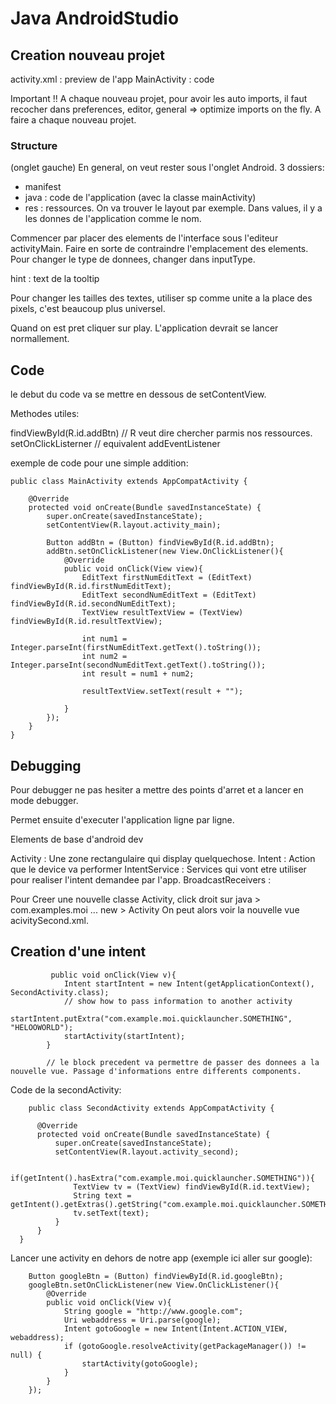 # Java AndroidStudio

## Creation nouveau projet

activity.xml : preview de l'app
MainActivity : code

Important !! A chaque nouveau projet, pour avoir les auto imports, il faut recocher dans preferences, editor, general => optimize imports on the fly. A faire a chaque nouveau projet.

### Structure

(onglet gauche)
En general, on veut rester sous l'onglet Android.
3 dossiers:

- manifest
- java : code de l'application (avec la classe mainActivity)
- res : ressources. On va trouver le layout par exemple. Dans values, il y a les donnes de l'application comme le nom.

Commencer par placer des elements de l'interface sous l'editeur activityMain.
Faire en sorte de contraindre l'emplacement des elements.
Pour changer le type de donnees, changer dans inputType.

hint : text de la tooltip

Pour changer les tailles des textes, utiliser sp comme unite a la place des pixels, c'est beaucoup plus universel.

Quand on est pret cliquer sur play.
L'application devrait se lancer normallement.

## Code

le debut du code va se mettre en dessous de setContentView.

Methodes utiles:

findViewById(R.id.addBtn) // R veut dire chercher parmis nos ressources.
setOnClickListerner // equivalent addEventListener

exemple de code pour une simple addition:

    public class MainActivity extends AppCompatActivity {

        @Override
        protected void onCreate(Bundle savedInstanceState) {
            super.onCreate(savedInstanceState);
            setContentView(R.layout.activity_main);

            Button addBtn = (Button) findViewById(R.id.addBtn);
            addBtn.setOnClickListener(new View.OnClickListener(){
                @Override
                public void onClick(View view){
                    EditText firstNumEditText = (EditText) findViewById(R.id.firstNumEditText);
                    EditText secondNumEditText = (EditText) findViewById(R.id.secondNumEditText);
                    TextView resultTextView = (TextView) findViewById(R.id.resultTextView);

                    int num1 = Integer.parseInt(firstNumEditText.getText().toString());
                    int num2 = Integer.parseInt(secondNumEditText.getText().toString());
                    int result = num1 + num2;

                    resultTextView.setText(result + "");

                }
            });
        }
    }

## Debugging

Pour debugger ne pas hesiter a mettre des points d'arret et a lancer en mode debugger.

Permet ensuite d'executer l'application ligne par ligne.

Elements de base d'android dev

Activity : Une zone rectangulaire qui display quelquechose.
Intent : Action que le device va performer
IntentService : Services qui vont etre utiliser pour realiser l'intent demandee par l'app.
BroadcastReceivers :

Pour Creer une nouvelle classe Activity,
click droit sur java > com.examples.moi ... new > Activity
On peut alors voir la nouvelle vue acivitySecond.xml.

## Creation d'une intent

             public void onClick(View v){
                Intent startIntent = new Intent(getApplicationContext(), SecondActivity.class);
                // show how to pass information to another activity
                startIntent.putExtra("com.example.moi.quicklauncher.SOMETHING", "HELOOWORLD");
                startActivity(startIntent);
            }

            // le block precedent va permettre de passer des donnees a la nouvelle vue. Passage d'informations entre differents components.

Code de la secondActivity:

        public class SecondActivity extends AppCompatActivity {

          @Override
          protected void onCreate(Bundle savedInstanceState) {
              super.onCreate(savedInstanceState);
              setContentView(R.layout.activity_second);

              if(getIntent().hasExtra("com.example.moi.quicklauncher.SOMETHING")){
                  TextView tv = (TextView) findViewById(R.id.textView);
                  String text = getIntent().getExtras().getString("com.example.moi.quicklauncher.SOMETHING");
                  tv.setText(text);
              }
          }
      }

Lancer une activity en dehors de notre app (exemple ici aller sur google):

        Button googleBtn = (Button) findViewById(R.id.googleBtn);
        googleBtn.setOnClickListener(new View.OnClickListener(){
            @Override
            public void onClick(View v){
                String google = "http://www.google.com";
                Uri webaddress = Uri.parse(google);
                Intent gotoGoogle = new Intent(Intent.ACTION_VIEW, webaddress);
                if (gotoGoogle.resolveActivity(getPackageManager()) != null) {
                    startActivity(gotoGoogle);
                }
            }
        });

